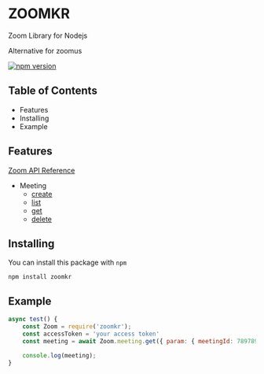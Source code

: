 # ZOOMKR

Zoom Library for Nodejs

Alternative for zoomus

[![npm version](https://img.shields.io/npm/v/zoomkr.svg?style=flat-square)](https://www.npmjs.org/package/zoomkr)

## Table of Contents

* Features
* Installing
* Example

## Features

[Zoom API Reference](https://marketplace.zoom.us/docs/api-reference/zoom-api)

* Meeting
    * [create](https://marketplace.zoom.us/docs/api-reference/zoom-api/meetings/meetingcreate)
    * [list](https://marketplace.zoom.us/docs/api-reference/zoom-api/meetings/meetings)
    * [get](https://marketplace.zoom.us/docs/api-reference/zoom-api/meetings/meeting)
    * [delete](https://marketplace.zoom.us/docs/api-reference/zoom-api/meetings/meetingdelete)


## Installing

You can install this package with `npm`

`npm install zoomkr`

## Example

```javascript
async test() {
    const Zoom = require('zoomkr');
    const accessToken = 'your access token'
    const meeting = await Zoom.meeting.get({ param: { meetingId: 789789 }, query: {}, acccessToken });

    console.log(meeting);
}
```